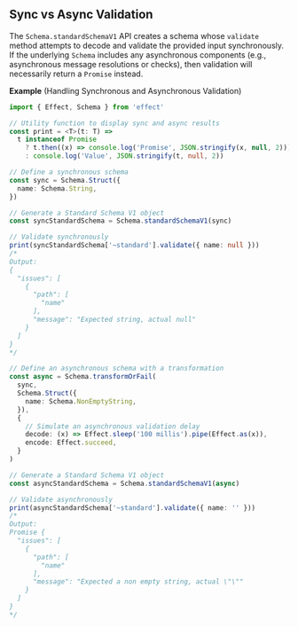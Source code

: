 ## Sync vs Async Validation

The `Schema.standardSchemaV1` API creates a schema whose `validate` method attempts to decode and validate the provided input synchronously. If the underlying `Schema` includes any asynchronous components (e.g., asynchronous message resolutions
or checks), then validation will necessarily return a `Promise` instead.

**Example** (Handling Synchronous and Asynchronous Validation)

```ts twoslash
import { Effect, Schema } from 'effect'

// Utility function to display sync and async results
const print = <T>(t: T) =>
  t instanceof Promise
    ? t.then((x) => console.log('Promise', JSON.stringify(x, null, 2)))
    : console.log('Value', JSON.stringify(t, null, 2))

// Define a synchronous schema
const sync = Schema.Struct({
  name: Schema.String,
})

// Generate a Standard Schema V1 object
const syncStandardSchema = Schema.standardSchemaV1(sync)

// Validate synchronously
print(syncStandardSchema['~standard'].validate({ name: null }))
/*
Output:
{
  "issues": [
    {
      "path": [
        "name"
      ],
      "message": "Expected string, actual null"
    }
  ]
}
*/

// Define an asynchronous schema with a transformation
const async = Schema.transformOrFail(
  sync,
  Schema.Struct({
    name: Schema.NonEmptyString,
  }),
  {
    // Simulate an asynchronous validation delay
    decode: (x) => Effect.sleep('100 millis').pipe(Effect.as(x)),
    encode: Effect.succeed,
  }
)

// Generate a Standard Schema V1 object
const asyncStandardSchema = Schema.standardSchemaV1(async)

// Validate asynchronously
print(asyncStandardSchema['~standard'].validate({ name: '' }))
/*
Output:
Promise {
  "issues": [
    {
      "path": [
        "name"
      ],
      "message": "Expected a non empty string, actual \"\""
    }
  ]
}
*/
```
